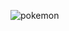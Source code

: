


![pokemon](https://user-images.githubusercontent.com/75577514/205458668-4a9f4585-61b1-4e9b-abc9-d89ff9b3cac7.gif)
